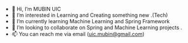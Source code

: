 - 👋 Hi, I’m MUBIN UIC
- 👀 I’m interested in Learning and Creating something new .(Tech) 
- 🌱 I’m currently learning Machine Learning and Spring Framework
- 💞️ I’m looking to collaborate on Spring and Machine Learning projects .
- 📫 You can reach me via email (uic.mubin@gmail.com)

<!---
mubinui/mubinui is a ✨ special ✨ repository because its `README.md` (this file) appears on your GitHub profile.
You can click the Preview link to take a look at your changes.
--->
